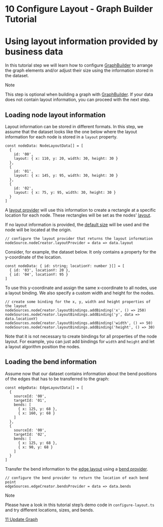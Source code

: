 <!--
 //////////////////////////////////////////////////////////////////////////////
 // @license
 // This file is part of yFiles for HTML 2.6.
 // Use is subject to license terms.
 //
 // Copyright (c) 2000-2023 by yWorks GmbH, Vor dem Kreuzberg 28,
 // 72070 Tuebingen, Germany. All rights reserved.
 //
 //////////////////////////////////////////////////////////////////////////////
-->
# 10 Configure Layout - Graph Builder Tutorial

# Using layout information provided by business data

In this tutorial step we will learn how to configure [GraphBuilder](https://docs.yworks.com/yfileshtml/#/api/GraphBuilder) to arrange the graph elements and/or adjust their size using the information stored in the dataset.

Note

This step is optional when building a graph with [GraphBuilder](https://docs.yworks.com/yfileshtml/#/api/GraphBuilder). If your data does not contain layout information, you can proceed with the next step.

## Loading node layout information

Layout information can be stored in different formats. In this step, we assume that the dataset looks like the one below where the layout information for each node is stored in a `layout` property.

```
const nodeData: NodeLayoutData[] = [
  {
    id: '00',
    layout: { x: 110, y: 20, width: 30, height: 30 }
  },
  {
    id: '01',
    layout: { x: 145, y: 95, width: 30, height: 30 }
  },
  {
    id: '02',
    layout: { x: 75, y: 95, width: 30, height: 30 }
  }
]
```

A [layout provider](https://docs.yworks.com/yfileshtml/#/api/NodeCreator#NodeCreator-property-layoutProvider) will use this information to create a rectangle at a specific location for each node. These rectangles will be set as the nodes' [layout](https://docs.yworks.com/yfileshtml/#/api/INode#INode-property-layout).

If no layout information is provided, the [default size](https://docs.yworks.com/yfileshtml/#/api/NodeDefaults#NodeDefaults-property-size) will be used and the node will be located at the origin.

```
// configure the layout provider that returns the layout information
nodeSource.nodeCreator.layoutProvider = data => data.layout
```

Consider, for example, the dataset below. It only contains a property for the y-coordinate of the location.

```
const nodeData: { id: string; locationY: number }[] = [
  { id: '03', locationY: 20 },
  { id: '04', locationY: 95 }
]
```

To use this y-coordinate and assign the same x-coordinate to all nodes, use a layout binding. We also specify a custom width and height for the nodes.

```
// create some binding for the x, y, width and height properties of the layout
nodeSources.nodeCreator.layoutBindings.addBinding('x', () => 250)
nodeSources.nodeCreator.layoutBindings.addBinding('y', data => data.locationY)
nodeSources.nodeCreator.layoutBindings.addBinding('width', () => 50)
nodeSources.nodeCreator.layoutBindings.addBinding('height', () => 30)
```

Note that it is not necessary to create bindings for all properties of the node layout. For example, you can just add bindings for `width` and `height` and let a layout algorithm position the nodes.

## Loading the bend information

Assume now that our dataset contains information about the bend positions of the edges that has to be transferred to the graph:

```
const edgeData: EdgeLayoutData[] = [
  {
    sourceId: '00',
    targetId: '01',
    bends: [
      { x: 125, y: 68 },
      { x: 160, y: 68 }
    ]
  },
  {
    sourceId: '00',
    targetId: '02',
    bends: [
      { x: 125, y: 68 },
      { x: 90, y: 68 }
    ]
  }
]
```

Transfer the bend information to the [edge layout](https://docs.yworks.com/yfileshtml/#/api/IEdge#IEdge-property-bends) using a [bend provider](https://docs.yworks.com/yfileshtml/#/api/EdgeCreator#EdgeCreator-property-bendsProvider).

```
// configure the bend provider to return the location of each bend point
edgeSources.edgeCreator.bendsProvider = data => data.bends
```

Note

Please have a look in this tutorial step’s demo code in `configure-layout.ts` and try different locations, sizes, and bends.

[11 Update Graph](../../tutorial-graph-builder/11-update-graph/index.html)
